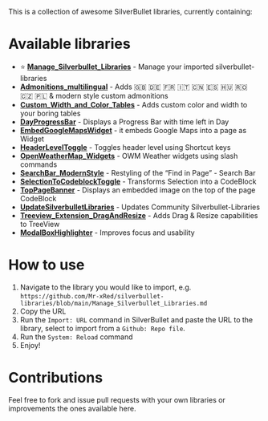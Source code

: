 
  This is a collection of awesome SilverBullet libraries, currently containing:

# Available libraries
* ⭐ [**Manage_Silverbullet_Libraries**](https://github.com/Mr-xRed/silverbullet-libraries/blob/main/Manage_Silverbullet_Libraries.md) - Manage your imported silverbullet-libraries
* [**Admonitions_multilingual**](https://github.com/Mr-xRed/silverbullet-libraries/blob/main/Admonitions_multilingual.md) - Adds 🇬🇧 🇩🇪 🇫🇷 🇮🇹 🇨🇳 🇪🇸 🇭🇺 🇷🇴 🇨🇿 🇵🇱  & modern style custom admonitions 
* [**Custom_Width_and_Color_Tables**](https://github.com/Mr-xRed/silverbullet-libraries/blob/main/Custom_Width_and_Color_Tables.md) - Adds custom color and width to your boring tables
* [**DayProgressBar**](https://github.com/Mr-xRed/silverbullet-libraries/blob/main/DayProgressBar.md) - Displays a Progress Bar with time left in Day
* [**EmbedGoogleMapsWidget**](https://github.com/Mr-xRed/silverbullet-libraries/blob/main/EmbedGoogleMapsWidget.md) - it embeds Google Maps into a page as Widget
* [**HeaderLevelToggle**](https://github.com/Mr-xRed/silverbullet-libraries/blob/main/HeaderLevelToggle.md) - Toggles header level using Shortcut keys
* [**OpenWeatherMap_Widgets**](https://github.com/Mr-xRed/silverbullet-libraries/blob/main/OpenWeatherMap_Widgets.md) - OWM Weather widgets using slash commands
* [**SearchBar_ModernStyle**](https://github.com/Mr-xRed/silverbullet-libraries/blob/main/SearchBar_ModernStyle.md) - Restyling of the “Find in Page” - Search Bar
* [**SelectionToCodeblockToggle**](https://github.com/Mr-xRed/silverbullet-libraries/blob/main/SelectionToCodeblockToggle.md) - Transforms Selection into a CodeBlock
* [**TopPageBanner**](https://github.com/Mr-xRed/silverbullet-libraries/blob/main/TopPageBanner.md) - Displays an embedded image on the top of the page
CodeBlock
* [**UpdateSilverbulletLibraries**](https://github.com/Mr-xRed/silverbullet-libraries/blob/main/UpdateSilverbulletLibraries.md) - Updates Community Silverbullet-Libraries
* [**Treeview_Extension_DragAndResize**](https://github.com/Mr-xRed/silverbullet-libraries/blob/main/Treeview_Extension_DragAndResize.md) - Adds Drag & Resize capabilities to TreeView
* [**ModalBoxHighlighter**](https://github.com/Mr-xRed/silverbullet-libraries/blob/main/ModalBoxHighlighter.md) - Improves focus and usability


# How to use
1. Navigate to the library you would like to import, e.g. `https://github.com/Mr-xRed/silverbullet-libraries/blob/main/Manage_Silverbullet_Libraries.md`
2. Copy the URL
3. Run the `Import: URL` command in SilverBullet and paste the URL to the library, select to import from a `Github: Repo file`.
4. Run the `System: Reload` command
5. Enjoy!

# Contributions
Feel free to fork and issue pull requests with your own libraries or improvements the ones available here.
